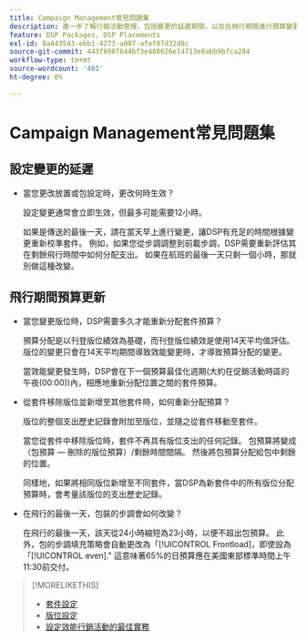 ```yaml
---
title: Campaign Management常見問題集
description: 進一步了解行銷活動管理，包括變更的延遲期間，以及在飛行期間進行預算變更時會發生什麼事。
feature: DSP Packages, DSP Placements
exl-id: 8a443543-ebb1-4273-a007-afef07d32d8c
source-git-commit: 443f8907644bf3e480626e14713e8abb9bfca284
workflow-type: tm+mt
source-wordcount: '401'
ht-degree: 0%

---
```


# Campaign Management常見問題集

<!-- Most of this information should be moved into the relevant topics (especially editing topics). -->

## 設定變更的延遲

* 當您更改放置或包設定時，更改何時生效？

   設定變更通常會立即生效，但最多可能需要12小時。

   如果是傳送的最後一天，請在當天早上進行變更，讓DSP有充足的時間根據變更重新校準套件。 例如，如果您從步調調整到前載步調，DSP需要重新評估其在剩餘飛行時間中如何分配支出。 如果在航班的最後一天只剩一個小時，那就別做這種改變。

## 飛行期間預算更新

* 當您變更版位時，DSP需要多久才能重新分配套件預算？

   預算分配是以刊登版位績效為基礎，而刊登版位績效是使用14天平均值評估。 版位的變更只會在14天平均期間導致效能變更時，才導致預算分配的變更。

   當效能變更發生時，DSP會在下一個預算最佳化週期(大約在促銷活動時區的午夜(00:00))內，相應地重新分配位置之間的套件預算。

* 從套件移除版位並新增至其他套件時，如何重新分配預算？

   版位的整個支出歷史記錄會附加至版位，並隨之從套件移動至套件。

   當您從套件中移除版位時，套件不再具有版位支出的任何記錄。 包預算將變成（包預算 — 刪除的版位預算）/剩餘時間間隔。 然後將包預算分配給包中剩餘的位置。

   同樣地，如果將相同版位新增至不同套件，當DSP為新套件中的所有版位分配預算時，會考量該版位的支出歷史記錄。

* 在飛行的最後一天，包裝的步調會如何改變？

   在飛行的最後一天，該天從24小時縮短為23小時，以便不超出包預算。 此外，包的步調填充策略會自動更改為「[!UICONTROL Frontload]，即使設為「[!UICONTROL even].&quot; 這意味著65%的日預算應在美國東部標準時間上午11:30前交付。

>[!MORELIKETHIS]
>
>* [套件設定](/help/dsp/campaign-management/packages/package-settings.md)
>* [版位設定](/help/dsp/campaign-management/placements/placement-settings.md)
>* [設定效能行銷活動的最佳實務](/help/dsp/optimization/campaign-best-practices-performance.md)

